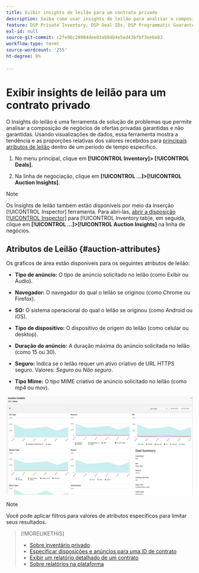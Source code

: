 ```yaml
---
title: Exibir insights de leilão para um contrato privado
description: Saiba como usar insights de leilão para analisar a composição de negócios de negócios privados.
feature: DSP Private Inventory, DSP Deal IDs, DSP Programmatic Guaranteed Deals
exl-id: null
source-git-commit: c2fe96c28004dee03ab94b4e5ed43bfbf3ee6e83
workflow-type: tm+mt
source-wordcount: '255'
ht-degree: 0%

---
```


# Exibir insights de leilão para um contrato privado

O Insights do leilão é uma ferramenta de solução de problemas que permite analisar a composição de negócios de ofertas privadas garantidas e não garantidas. Usando visualizações de dados, essa ferramenta mostra a tendência e as proporções relativas dos valores recebidos para [principais atributos de leilão](#auction-attributes) dentro de um período de tempo específico.

1. No menu principal, clique em **[!UICONTROL Inventory]> [!UICONTROL Deals].**

1. Na linha de negociação, clique em  **[!UICONTROL ...]>[!UICONTROL Auction Insights]**.

>[!NOTE]
>
>Os Insights de leilão também estão disponíveis por meio da inserção [!UICONTROL Inspector] ferramenta. Para abri-las, [abrir a disposição [!UICONTROL Inspector]](/help/dsp/campaign-management/reports/placement-details-view.md) para [!UICONTROL Inventory tab]e, em seguida, clique em **[!UICONTROL ...]>[!UICONTROL Auction Insights]** na linha de negócios.

## Atributos de Leilão {#auction-attributes}

Os gráficos de área estão disponíveis para os seguintes atributos de leilão:

* **Tipo de anúncio:** O tipo de anúncio solicitado no leilão (como Exibir ou Áudio).

* **Navegador:** O navegador do qual o leilão se originou (como Chrome ou Firefox).

* **SO:** O sistema operacional do qual o leilão se originou (como Android ou iOS).

* **Tipo de dispositivo:** O dispositivo de origem do leilão (como celular ou desktop).

* **Duração do anúncio:** A duração máxima do anúncio solicitada no leilão (como 15 ou 30).

* **Seguro:** Indica se o leilão requer um ativo criativo de URL HTTPS seguro. Valores: <i>Seguro</i> ou <i>Não seguro</i>.

* **Tipo Mime:** O tipo MIME criativo de anúncio solicitado no leilão (como mp4 ou mov).

![insights do leilão](/help/dsp/assets/auction-insights.png)

>[!NOTE]
>
>Você pode aplicar filtros para valores de atributos específicos para limitar seus resultados.

>[!MORELIKETHIS]
>
>* [Sobre inventário privado](private-inventory-about.md)
>* [Especificar disposições e anúncios para uma ID de contrato](deal-id-attach-placements.md)
>* [Exibir um relatório detalhado de um contrato](deal-view-report.md)
>* [Sobre relatórios na plataforma](/help/dsp/campaign-management/reports/campaign-reports-about.md)

